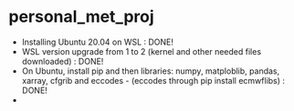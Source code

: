 # personal_met_proj
+ Installing Ubuntu 20.04 on WSL : DONE!
+ WSL version upgrade from 1 to 2 (kernel and other needed files downloaded) : DONE!
+ On Ubuntu, install pip and then libraries: numpy, matploblib, pandas, xarray, cfgrib and eccodes - (eccodes through pip install ecmwflibs) : DONE!
+ 
